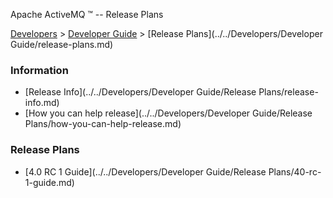 Apache ActiveMQ ™ -- Release Plans 

[Developers](../../developers.md) > [Developer Guide](../../Developers/developer-guide.md) > [Release Plans](../../Developers/Developer Guide/release-plans.md)


### Information

*   [Release Info](../../Developers/Developer Guide/Release Plans/release-info.md)
*   [How you can help release](../../Developers/Developer Guide/Release Plans/how-you-can-help-release.md)

### Release Plans

*   [4.0 RC 1 Guide](../../Developers/Developer Guide/Release Plans/40-rc-1-guide.md)

